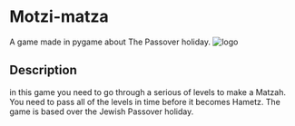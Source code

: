 # Motzi-matza
A game made in pygame about The Passover holiday.
![logo](https://user-images.githubusercontent.com/130865561/232250014-08c55cff-cfac-4582-9da4-462ebbb20a2b.png)

## Description
in this game you need to go through a serious of levels to make a Matzah. You need to pass all of the levels in time before it becomes Hametz. The game is based over the Jewish Passover holiday.